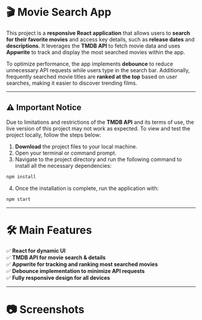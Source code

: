 # **🎬 Movie Search App**  

This project is a **responsive React application** that allows users to **search for their favorite movies** and access key details, such as **release dates** and **descriptions**. It leverages the **TMDB API** to fetch movie data and uses **Appwrite** to track and display the most searched movies within the app.  

To optimize performance, the app implements **debounce** to reduce unnecessary API requests while users type in the search bar. Additionally, frequently searched movie titles are **ranked at the top** based on user searches, making it easier to discover trending films.  

---

## ⚠️ Important Notice  

Due to limitations and restrictions of the **TMDB API** and its terms of use, the live version of this project may not work as expected. To view and test the project locally, follow the steps below:  

1. **Download** the project files to your local machine.  
2. Open your terminal or command prompt.  
3. Navigate to the project directory and run the following command to install all the necessary dependencies:  

```bash
npm install
```

4. Once the installation is complete, run the application with:

```bash
npm start
```

---

# **🛠️ Main Features**  

✅ **React for dynamic UI**  
✅ **TMDB API for movie search & details**  
✅ **Appwrite for tracking and ranking most searched movies**  
✅ **Debounce implementation to minimize API requests**  
✅ **Fully responsive design for all devices**  

---

# **📷 Screenshots**   
